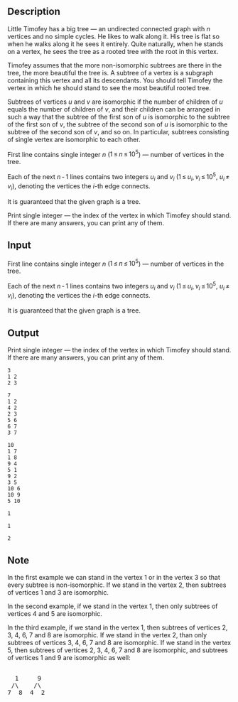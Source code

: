 ## Description

<div><p>Little Timofey has a big tree&nbsp;— an undirected connected graph with <span class="tex-span"><i>n</i></span> vertices and no simple cycles. He likes to walk along it. His tree is flat so when he walks along it he sees it entirely. Quite naturally, when he stands on a vertex, he sees the tree as a rooted tree with the root in this vertex.</p><p>Timofey assumes that the <span class="tex-font-style-bf">more</span> non-isomorphic subtrees are there in the tree, the more beautiful the tree is. A subtree of a vertex is a subgraph containing this vertex and all its descendants. You should tell Timofey the vertex in which he should stand to see the most beautiful rooted tree.</p><p>Subtrees of vertices <span class="tex-span"><i>u</i></span> and <span class="tex-span"><i>v</i></span> are isomorphic if the number of children of <span class="tex-span"><i>u</i></span> equals the number of children of <span class="tex-span"><i>v</i></span>, and their children can be arranged in such a way that the subtree of the first son of <span class="tex-span"><i>u</i></span> is isomorphic to the subtree of the first son of <span class="tex-span"><i>v</i></span>, the subtree of the second son of <span class="tex-span"><i>u</i></span> is isomorphic to the subtree of the second son of <span class="tex-span"><i>v</i></span>, and so on. In particular, subtrees consisting of single vertex are isomorphic to each other.</p></div><div class="input-specification"><p>First line contains single integer <span class="tex-span"><i>n</i></span> (<span class="tex-span">1 ≤ <i>n</i> ≤ 10<sup class="upper-index">5</sup></span>)&nbsp;— number of vertices in the tree.</p><p>Each of the next <span class="tex-span"><i>n</i> - 1</span> lines contains two integers <span class="tex-span"><i>u</i><sub class="lower-index"><i>i</i></sub></span> and <span class="tex-span"><i>v</i><sub class="lower-index"><i>i</i></sub></span> (<span class="tex-span">1 ≤ <i>u</i><sub class="lower-index"><i>i</i></sub>, <i>v</i><sub class="lower-index"><i>i</i></sub> ≤ 10<sup class="upper-index">5</sup></span>, <span class="tex-span"><i>u</i><sub class="lower-index"><i>i</i></sub> ≠ <i>v</i><sub class="lower-index"><i>i</i></sub></span>), denoting the vertices the <span class="tex-span"><i>i</i></span>-th edge connects.</p><p>It is guaranteed that the given graph is a tree.</p></div><div class="output-specification"><p>Print single integer&nbsp;— the index of the vertex in which Timofey should stand. If there are many answers, you can print any of them.</p></div>

## Input

<p>First line contains single integer <span class="tex-span"><i>n</i></span> (<span class="tex-span">1 ≤ <i>n</i> ≤ 10<sup class="upper-index">5</sup></span>)&nbsp;— number of vertices in the tree.</p><p>Each of the next <span class="tex-span"><i>n</i> - 1</span> lines contains two integers <span class="tex-span"><i>u</i><sub class="lower-index"><i>i</i></sub></span> and <span class="tex-span"><i>v</i><sub class="lower-index"><i>i</i></sub></span> (<span class="tex-span">1 ≤ <i>u</i><sub class="lower-index"><i>i</i></sub>, <i>v</i><sub class="lower-index"><i>i</i></sub> ≤ 10<sup class="upper-index">5</sup></span>, <span class="tex-span"><i>u</i><sub class="lower-index"><i>i</i></sub> ≠ <i>v</i><sub class="lower-index"><i>i</i></sub></span>), denoting the vertices the <span class="tex-span"><i>i</i></span>-th edge connects.</p><p>It is guaranteed that the given graph is a tree.</p>

## Output

<p>Print single integer&nbsp;— the index of the vertex in which Timofey should stand. If there are many answers, you can print any of them.</p>





```input1
3
1 2
2 3

```




```input2
7
1 2
4 2
2 3
5 6
6 7
3 7

```




```input3
10
1 7
1 8
9 4
5 1
9 2
3 5
10 6
10 9
5 10

```




```output1
1

```




```output2
1

```




```output3
2

```



## Note

<p>In the first example we can stand in the vertex <span class="tex-span">1</span> or in the vertex <span class="tex-span">3</span> so that every subtree is non-isomorphic. If we stand in the vertex <span class="tex-span">2</span>, then subtrees of vertices <span class="tex-span">1</span> and <span class="tex-span">3</span> are isomorphic.</p><p>In the second example, if we stand in the vertex <span class="tex-span">1</span>, then only subtrees of vertices <span class="tex-span">4</span> and <span class="tex-span">5</span> are isomorphic.</p><p>In the third example, if we stand in the vertex <span class="tex-span">1</span>, then subtrees of vertices <span class="tex-span">2</span>, <span class="tex-span">3</span>, <span class="tex-span">4</span>, <span class="tex-span">6</span>, <span class="tex-span">7</span> and <span class="tex-span">8</span> are isomorphic. If we stand in the vertex <span class="tex-span">2</span>, than only subtrees of vertices <span class="tex-span">3</span>, <span class="tex-span">4</span>, <span class="tex-span">6</span>, <span class="tex-span">7</span> and <span class="tex-span">8</span> are isomorphic. If we stand in the vertex <span class="tex-span">5</span>, then subtrees of vertices <span class="tex-span">2</span>, <span class="tex-span">3</span>, <span class="tex-span">4</span>, <span class="tex-span">6</span>, <span class="tex-span">7</span> and <span class="tex-span">8</span> are isomorphic, and subtrees of vertices <span class="tex-span">1</span> and <span class="tex-span">9</span> are isomorphic as well: </p><pre class="verbatim"><br>  1     9<br> /<span class="tex-font-style-tt">\</span>    /<span class="tex-font-style-tt">\</span><br>7  8  4  2<br></pre>
